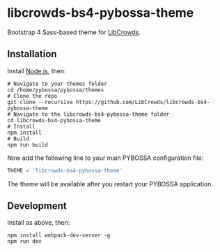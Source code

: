 # libcrowds-bs4-pybossa-theme

Bootstrap 4 Sass-based theme for [LibCrowds](http://www.libcrowds.com).


## Installation

Install [Node.js](https://nodejs.org/en/), then:

```
# Navigate to your themes folder
cd /home/pybossa/pybossa/themes
# Clone the repo
git clone --recursive https://github.com/LibCrowds/libcrowds-bs4-pybossa-theme
# Navigate to the libcrowds-bs4-pybossa-theme folder
cd libcrowds-bs4-pybossa-theme
# Install
npm install
# Build
npm run build
```

Now add the following line to your main PYBOSSA configuration file:

```Python
THEME = 'libcrowds-bs4-pybossa-theme'
```

The theme will be available after you restart your PYBOSSA application.


## Development

Install as above, then:

```
npm install webpack-dev-server -g
npm run dev
```
